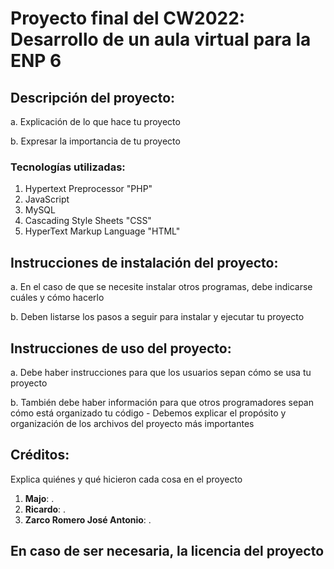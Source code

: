 # Proyecto final del CW2022: Desarrollo de un aula virtual para la ENP 6

## Descripción del proyecto:

a. Explicación de lo que hace tu proyecto

b. Expresar la importancia de tu proyecto

### Tecnologías utilizadas:
1. Hypertext Preprocessor  "PHP"
2. JavaScript
3. MySQL
4. Cascading Style Sheets "CSS"
6. HyperText Markup Language "HTML"

## Instrucciones de instalación del proyecto:

a. En el caso de que se necesite instalar otros programas, debe indicarse cuáles y cómo hacerlo

b. Deben listarse los pasos a seguir para instalar y ejecutar tu proyecto

## Instrucciones de uso del proyecto:

a. Debe haber instrucciones para que los usuarios sepan cómo se usa tu proyecto

b. También debe haber información para que otros programadores sepan cómo está organizado tu código
    - Debemos explicar el propósito y organización de los archivos del proyecto más importantes

## Créditos:

Explica quiénes y qué hicieron cada cosa en el proyecto

1. **Majo**: .
2. **Ricardo**: .
3. **Zarco Romero José Antonio**: .

## En caso de ser necesaria, la licencia del proyecto